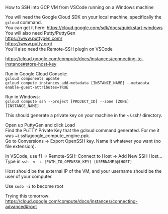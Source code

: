 How to SSH into GCP VM from VSCode running on a Windows machine

You will need the Google Cloud SDK on your local machine, specifically the <code>gcloud</code> command.<br>
You can get it here: <a href="https://cloud.google.com/sdk/docs/quickstart-windows" rel="nofollow">https://cloud.google.com/sdk/docs/quickstart-windows</a><br>
You will also need Putty/PuttyGen<br>
<a href="https://www.puttygen.com/" rel="nofollow">https://www.puttygen.com/</a><br>
<a href="https://www.putty.org/" rel="nofollow">https://www.putty.org/</a><br>
You'll also need the Remote-SSH plugin on VSCode</p>
<p><a href="https://cloud.google.com/compute/docs/instances/connecting-to-instance#store-host-key" rel="nofollow">https://cloud.google.com/compute/docs/instances/connecting-to-instance#store-host-key</a></p>
<p>Run in Google Cloud Console:<br>
<code>gcloud components update</code><br>
<code>gcloud compute instances add-metadata [INSTANCE_NAME] --metadata enable-guest-attributes=TRUE</code></p>
<p>Run in Windows:<br>
<code>gcloud compute ssh --project [PROJECT_ID] --zone [ZONE] [INSTANCE_NAME]</code></p>
<p>This should generate a private key on your machine in the ~/.ssh/ directory.</p>
<p>Open up PuttyGen and click Load<br>
Find the PuTTY Private Key that the gcloud command generated. For me it was ~\.ssh\google_compute_engine.ppk.<br>
Go to Conversions -&gt; Export OpenSSH key. Name it whatever you want (no file extension).</p>
<p>In VSCode, use f1 -&gt; Remote-SSH: Connect to Host -&gt; Add New SSH Host...<br>
Type in <code>ssh -v -i [PATH_TO_OPENSSH_KEY] [USERNAME]@[HOST]</code></p>
<p>Host should be the external IP of the VM, and your username should be the user of your computer.</p>
<p>Use <code>sudo -i</code> to become root</p>
<p>Trying this tomorrow: <a href="https://cloud.google.com/compute/docs/instances/connecting-advanced#root" rel="nofollow">https://cloud.google.com/compute/docs/instances/connecting-advanced#root</a>
